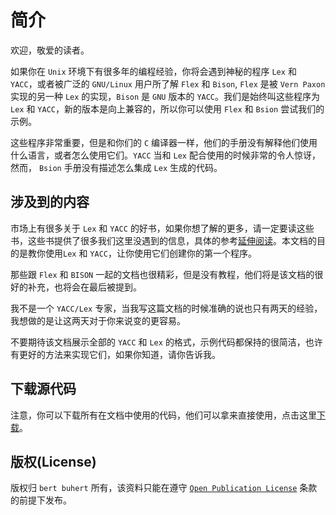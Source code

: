 # 简介

欢迎，敬爱的读者。

如果你在 `Unix` 环境下有很多年的编程经验，你将会遇到神秘的程序 `Lex` 和 `YACC`，或者被广泛的 `GNU/Linux` 用户所了解 `Flex` 和 `Bison`,  `Flex` 是被 `Vern Paxon` 实现的另一种 `Lex` 的实现，`Bison` 是 `GNU` 版本的 `YACC`。我们是始终叫这些程序为 `Lex` 和 `YACC`，新的版本是向上兼容的，所以你可以使用 `Flex` 和 `Bsion` 尝试我们的示例。

这些程序非常重要，但是和你们的 `C` 编译器一样，他们的手册没有解释他们使用什么语言，或者怎么使用它们。`YACC` 当和 `Lex` 配合使用的时候非常的令人惊讶，然而， `Bsion` 手册没有描述怎么集成 `Lex` 生成的代码。


## 涉及到的内容

市场上有很多关于 `Lex` 和 `YACC` 的好书，如果你想了解的更多，请一定要读这些书，这些书提供了很多我们这里没遇到的信息，具体的参考[延伸阅读]()。本文档的目的是教你使用`Lex` 和 `YACC`，让你使用它们创建你的第一个程序。

那些跟 `Flex` 和 `BISON` 一起的文档也很精彩，但是没有教程，他们将是该文档的很好的补充，也将会在最后被提到。

我不是一个 `YACC/Lex` 专家，当我写这篇文档的时候准确的说也只有两天的经验，我想做的是让这两天对于你来说变的更容易。

不要期待该文档展示全部的 `YACC` 和 `Lex` 的格式，示例代码都保持的很简洁，也许有更好的方法来实现它们，如果你知道，请你告诉我。

## 下载源代码

注意，你可以下载所有在文档中使用的代码，他们可以拿来直接使用，点击这里[下载](https://ds9a.nl/lex-yacc/#download)。

## 版权(License)

版权归 `bert buhert` 所有，该资料只能在遵守 [`Open Publication License`](www.opencontent.org) 条款的前提下发布。
